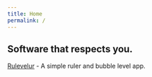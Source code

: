 ```yaml
---
title: Home
permalink: /
---
```


## Software that respects you.

[Rulevelur](/rulevelur) - A simple ruler and bubble level app.
